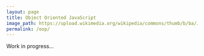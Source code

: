 ```yaml
---
layout: page
title: Object Oriented JavaScript
image_path: https://upload.wikimedia.org/wikipedia/commons/thumb/b/ba/Javascript_badge.svg/1000px-Javascript_badge.svg.png
permalink: /oop/
---
```


Work in progress...
